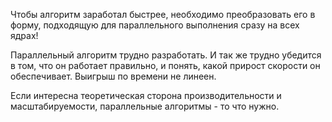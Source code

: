 Чтобы алгоритм заработал быстрее, необходимо преобразовать его в форму, подходящую для параллельного выполнения сразу на всех ядрах!

Параллельный алгоритм трудно разработать. И так же трудно убедится в том, что он работает правильно, и понять, какой прирост скорости он обеспечивает. Выигрыш по времени не линеен.

Если интересна теоретическая сторона производительности и масштабируемости, параллельные алгоритмы - то что нужно.